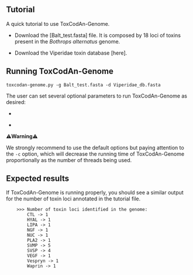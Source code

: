 ## Tutorial

A quick tutorial to use ToxCodAn-Genome.

- Download the [Balt_test.fasta] file. It is composed by 18 loci of toxins present in the *Bothrops alternatus* genome.

- Download the Viperidae toxin database [here].

## Running ToxCodAn-Genome

```
toxcodan-genome.py -g Balt_test.fasta -d Viperidae_db.fasta
```

The user can set several optional parameters to run ToxCodAn-Genome as desired:
 - ``````
 - ``````


:warning:**Warning**:warning:

We strongly recommend to use the default options but paying attention to the ```-c``` option, which will decrease the running time of ToxCodAn-Genome proportionally as the number of threads being used.

## Expected results

If ToxCodAn-Genome is running properly, you should see a similar output for the number of toxin loci annotated in the tutorial file.

```
	>>> Number of toxin loci identified in the genome:
		CTL -> 1
		HYAL -> 1
		LIPA -> 1
		NGF -> 1
		NUC -> 1
		PLA2 -> 1
		SVMP -> 5
		SVSP -> 4
		VEGF -> 1
		Vespryn -> 1
		Waprin -> 1
```
